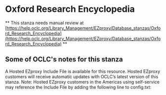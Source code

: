 # Oxford Research Encyclopedia
** This stanza needs manual review at [https://help.oclc.org/Library_Management/EZproxy/Database_stanzas/Oxford_Research_Encyclopedia](https://help.oclc.org/Library_Management/EZproxy/Database_stanzas/Oxford_Research_Encyclopedia) **

## Some of OCLC's notes for this stanza

A Hosted EZproxy Include File is available for this resource. Hosted EZproxy customers will receive automatic updates with OCLC&rsquo;s latest version of this stanza. Note: Hosted EZproxy customers in the Americas using self-service may reference the Include File by adding the following line to config.txt:

&nbsp;
